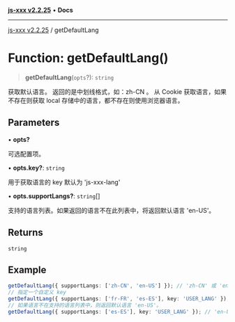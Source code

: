 [**js-xxx v2.2.25**](../README.md) • **Docs**

***

[js-xxx v2.2.25](../README.md) / getDefaultLang

# Function: getDefaultLang()

> **getDefaultLang**(`opts`?): `string`

获取默认语言。
返回的是中划线格式，如：zh-CN 。
从 Cookie 获取语言，如果不存在则获取 local 存储中的语言，都不存在则使用浏览器语言。

## Parameters

• **opts?**

可选配置项。

• **opts.key?**: `string`

用于获取语言的 key 默认为 'js-xxx-lang'

• **opts.supportLangs?**: `string`[]

支持的语言列表。如果返回的语言不在此列表中，将返回默认语言 'en-US'。

## Returns

`string`

## Example

```ts
getDefaultLang({ supportLangs: ['zh-CN', 'en-US'] }); // 'zh-CN' 或 'en-US'
// 指定一个自定义 key
getDefaultLang({ supportLangs: ['fr-FR', 'es-ES'], key: 'USER_LANG' }); // 'fr-FR' 或 'es-ES'
// 如果语言不在支持的语言列表中，则返回默认语言 'en-US'。
getDefaultLang({ supportLangs: ['es-ES'], key: 'USER_LANG' }); // 'en-US' (假设获取的语言为 'fr_FR')
```
